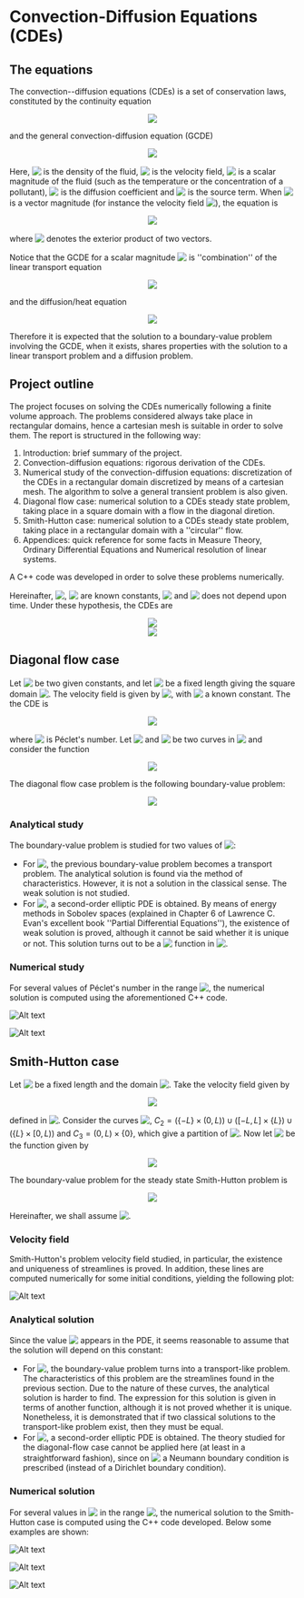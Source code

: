 # Convection-Diffusion Equations (CDEs)

## The equations

The convection--diffusion equations (CDEs) is a set of conservation laws, constituted by the continuity equation 

<!-- $$
\frac{\partial \rho}{\partial t} + \nabla \cdot (\rho \mathbf{v}) = 0
$$ --> 

<div align="center"><img style="background: white;" src="https://render.githubusercontent.com/render/math?math=%5Cfrac%7B%5Cpartial%20%5Crho%7D%7B%5Cpartial%20t%7D%20%2B%20%5Cnabla%20%5Ccdot%20(%5Crho%20%5Cmathbf%7Bv%7D)%20%3D%200"></div>

and the general convection-diffusion equation (GCDE)

<!-- $$
\rho \frac{\partial \phi}{\partial t} + \rho \mathbf{v} \cdot \nabla \phi = \nabla \cdot \left( \Gamma_\phi \nabla \phi \right) + \dot{s}_\phi
$$ --> 

<div align="center"><img style="background: white;" src="https://render.githubusercontent.com/render/math?math=%5Crho%20%5Cfrac%7B%5Cpartial%20%5Cphi%7D%7B%5Cpartial%20t%7D%20%2B%20%5Crho%20%5Cmathbf%7Bv%7D%20%5Ccdot%20%5Cnabla%20%5Cphi%20%3D%20%5Cnabla%20%5Ccdot%20%5Cleft(%20%5CGamma_%5Cphi%20%5Cnabla%20%5Cphi%20%5Cright)%20%2B%20%5Cdot%7Bs%7D_%5Cphi"></div>

Here, <!-- $\rho$ --> <img style="transform: translateY(0.1em); background: white;" src="https://render.githubusercontent.com/render/math?math=%5Crho"> is the density of the fluid, <!-- $\mathbf{v}$ --> <img style="transform: translateY(0.1em); background: white;" src="https://render.githubusercontent.com/render/math?math=%5Cmathbf%7Bv%7D"> is the velocity field, <!-- $\phi$ --> <img style="transform: translateY(0.1em); background: white;" src="https://render.githubusercontent.com/render/math?math=%5Cphi"> is a scalar magnitude of the fluid (such as the temperature or the concentration of a pollutant), <!-- $\Gamma_\phi$ --> <img style="transform: translateY(0.1em); background: white;" src="https://render.githubusercontent.com/render/math?math=%5CGamma_%5Cphi"> is the diffusion coefficient and <!-- $\dot{s}_\phi$ --> <img style="transform: translateY(0.1em); background: white;" src="https://render.githubusercontent.com/render/math?math=%5Cdot%7Bs%7D_%5Cphi"> is the source term. When <!-- $\phi$ --> <img style="transform: translateY(0.1em); background: white;" src="https://render.githubusercontent.com/render/math?math=%5Cphi"> is a vector magnitude (for instance the velocity field <!-- $\mathbf{v}$ --> <img style="transform: translateY(0.1em); background: white;" src="https://render.githubusercontent.com/render/math?math=%5Cmathbf%7Bv%7D">), the equation is 

<!-- $$
\frac{\partial(\rho \phi)}{\partial t} + \nabla \cdot (\rho \mathbf{v} \otimes \mathbf{\phi}) = \nabla \cdot \left( \Gamma_\phi \nabla \phi \right) + \dot{s} _\phi
$$ --> 

<div align="center"><img style="background: white;" src="https://render.githubusercontent.com/render/math?math=%5Cfrac%7B%5Cpartial(%5Crho%20%5Cphi)%7D%7B%5Cpartial%20t%7D%20%2B%20%5Cnabla%20%5Ccdot%20(%5Crho%20%5Cmathbf%7Bv%7D%20%5Cotimes%20%5Cmathbf%7B%5Cphi%7D)%20%3D%20%5Cnabla%20%5Ccdot%20%5Cleft(%20%5CGamma_%5Cphi%20%5Cnabla%20%5Cphi%20%5Cright)%20%2B%20%5Cdot%7Bs%7D%20_%5Cphi"></div> 

where <!-- $\otimes$ --> <img style="transform: translateY(0.1em); background: white;" src="https://render.githubusercontent.com/render/math?math=%5Cotimes"> denotes the exterior product of two vectors.

Notice that the GCDE for a scalar magnitude <!-- $\phi$ --> <img style="transform: translateY(0.1em); background: white;" src="https://render.githubusercontent.com/render/math?math=%5Cphi"> is ''combination'' of the linear transport equation 

<!-- $$
\frac{\partial \phi}{\partial t} + \mathbf{v} \cdot \nabla \phi = \dot{s}_\phi
$$ --> 

<div align="center"><img style="background: white;" src="https://render.githubusercontent.com/render/math?math=%5Cfrac%7B%5Cpartial%20%5Cphi%7D%7B%5Cpartial%20t%7D%20%2B%20%5Cmathbf%7Bv%7D%20%5Ccdot%20%5Cnabla%20%5Cphi%20%3D%20%5Cdot%7Bs%7D_%5Cphi"></div>

and the diffusion/heat equation

<!-- $$
\frac{\partial \phi}{\partial t} = \Delta \phi + \dot{s}_\phi
$$ --> 

<div align="center"><img style="background: white;" src="https://render.githubusercontent.com/render/math?math=%5Cfrac%7B%5Cpartial%20%5Cphi%7D%7B%5Cpartial%20t%7D%20%3D%20%5CDelta%20%5Cphi%20%2B%20%5Cdot%7Bs%7D_%5Cphi"></div>

Therefore it is expected that the solution to a boundary-value problem involving the GCDE, when it exists, shares properties with the solution to a linear transport problem and a diffusion problem.

## Project outline

The project focuses on solving the CDEs numerically following a finite volume approach. The problems considered always take place in rectangular domains, hence a cartesian mesh is suitable in order to solve them. The report is structured in the following way:

1. Introduction: brief summary of the project.
2. Convection-diffusion equations: rigorous derivation of the CDEs.
3. Numerical study of the convection-diffusion equations: discretization of the CDEs in a rectangular domain discretized by means of a cartesian mesh. The algorithm to solve a general transient problem is also given.
4. Diagonal flow case: numerical solution to a CDEs steady state problem, taking place in a square domain with a flow in the diagonal diretion.
5. Smith-Hutton case: numerical solution to a CDEs steady state problem, taking place in a rectangular domain with a ''circular'' flow.
6. Appendices: quick reference for some facts in Measure Theory, Ordinary Differential Equations and Numerical resolution of linear systems.

A C++ code was developed in order to solve these problems numerically. 

Hereinafter, <!-- $\rho$ --> <img style="transform: translateY(0.1em); background: white;" src="https://render.githubusercontent.com/render/math?math=%5Crho">, <!-- $\Gamma$ --> <img style="transform: translateY(0.1em); background: white;" src="https://render.githubusercontent.com/render/math?math=%5CGamma"> are known constants, <!-- $\dot{s}_\phi = 0$ --> <img style="transform: translateY(0.1em); background: white;" src="https://render.githubusercontent.com/render/math?math=%5Cdot%7Bs%7D_%5Cphi%20%3D%200"> and <!-- $\mathbf{v}$ --> <img style="transform: translateY(0.1em); background: white;" src="https://render.githubusercontent.com/render/math?math=%5Cmathbf%7Bv%7D"> does not depend upon time. Under these hypothesis, the CDEs are

<!-- $$
\nabla \cdot \mathbf{v} = 0
$$ --> 

<div align="center"><img style="background: white;" src="https://render.githubusercontent.com/render/math?math=%5Cnabla%20%5Ccdot%20%5Cmathbf%7Bv%7D%20%3D%200"></div>

<!-- $$
\frac{\rho}{\Gamma} \mathbf{v} \cdot \nabla \phi = \Delta \phi
$$ --> 

<div align="center"><img style="background: white;" src="https://render.githubusercontent.com/render/math?math=%5Cfrac%7B%5Crho%7D%7B%5CGamma%7D%20%5Cmathbf%7Bv%7D%20%5Ccdot%20%5Cnabla%20%5Cphi%20%3D%20%5CDelta%20%5Cphi"></div>

## Diagonal flow case

Let <!-- $\phi_\text{low} < \phi_\text{high}$ --> <img style="transform: translateY(0.1em); background: white;" src="https://render.githubusercontent.com/render/math?math=%5Cphi_%5Ctext%7Blow%7D%20%3C%20%5Cphi_%5Ctext%7Bhigh%7D"> be two given constants, and let <!-- $L > 0$ --> <img style="transform: translateY(0.1em); background: white;" src="https://render.githubusercontent.com/render/math?math=L%20%3E%200"> be a fixed length giving the square domain <!-- $\Omega = (0,L) \times (0,L)$ --> <img style="transform: translateY(0.1em); background: white;" src="https://render.githubusercontent.com/render/math?math=%5COmega%20%3D%20(0%2CL)%20%5Ctimes%20(0%2CL)">. The velocity field is given by <!-- $\mathbf{v} = \frac{v_0}{\sqrt{2}} \mathbf{i} + \frac{v_0}{\sqrt{2}} \mathbf{j}$ --> <img style="transform: translateY(0.1em); background: white;" src="https://render.githubusercontent.com/render/math?math=%5Cmathbf%7Bv%7D%20%3D%20%5Cfrac%7Bv_0%7D%7B%5Csqrt%7B2%7D%7D%20%5Cmathbf%7Bi%7D%20%2B%20%5Cfrac%7Bv_0%7D%7B%5Csqrt%7B2%7D%7D%20%5Cmathbf%7Bj%7D">, with <!-- $v_0 > 0$ --> <img style="transform: translateY(0.1em); background: white;" src="https://render.githubusercontent.com/render/math?math=v_0%20%3E%200"> a known constant. The the CDE is

<!-- $$
\frac{\rho}{\Gamma} \mathbf{v} \cdot \nabla \phi = \frac{1}{\sqrt{2} L} \frac{\rho v_0 L}{\Gamma} \left( \frac{\partial \phi}{\partial x} + \frac{\partial \phi}{\partial y} \right) = \beta \, \mathrm{Pe} \left( \frac{\partial \phi}{\partial x} + \frac{\partial \phi}{\partial y} \right) = \Delta \phi
$$ --> 

<div align="center"><img style="background: white;" src="https://render.githubusercontent.com/render/math?math=%5Cfrac%7B%5Crho%7D%7B%5CGamma%7D%20%5Cmathbf%7Bv%7D%20%5Ccdot%20%5Cnabla%20%5Cphi%20%3D%20%5Cfrac%7B1%7D%7B%5Csqrt%7B2%7D%20L%7D%20%5Cfrac%7B%5Crho%20v_0%20L%7D%7B%5CGamma%7D%20%5Cleft(%20%5Cfrac%7B%5Cpartial%20%5Cphi%7D%7B%5Cpartial%20x%7D%20%2B%20%5Cfrac%7B%5Cpartial%20%5Cphi%7D%7B%5Cpartial%20y%7D%20%5Cright)%20%3D%20%5Cbeta%20%5C%2C%20%5Cmathrm%7BPe%7D%20%5Cleft(%20%5Cfrac%7B%5Cpartial%20%5Cphi%7D%7B%5Cpartial%20x%7D%20%2B%20%5Cfrac%7B%5Cpartial%20%5Cphi%7D%7B%5Cpartial%20y%7D%20%5Cright)%20%3D%20%5CDelta%20%5Cphi"></div>

where <!-- $\mathrm{Pe}$ --> <img style="transform: translateY(0.1em); background: white;" src="https://render.githubusercontent.com/render/math?math=%5Cmathrm%7BPe%7D"> is Péclet's number. Let <!-- $C_1 = [0,L) \times {0} \cup {L} \times [0,L)$ --> <img style="transform: translateY(0.1em); background: white;" src="https://render.githubusercontent.com/render/math?math=C_1%20%3D%20%5B0%2CL)%20%5Ctimes%20%7B0%7D%20%5Ccup%20%7BL%7D%20%5Ctimes%20%5B0%2CL)"> and <!-- $C_2 = {0} \times (0,L] \cup (0,L] \times {L}$ --> <img style="transform: translateY(0.1em); background: white;" src="https://render.githubusercontent.com/render/math?math=C_2%20%3D%20%7B0%7D%20%5Ctimes%20(0%2CL%5D%20%5Ccup%20(0%2CL%5D%20%5Ctimes%20%7BL%7D"> be two curves in <!-- $\partial \Omega$ --> <img style="transform: translateY(0.1em); background: white;" src="https://render.githubusercontent.com/render/math?math=%5Cpartial%20%5COmega"> and consider the function

<!-- $$
g(x,y) = 
\left\{
    \begin{aligned}
        &\phi_\text{low} & &\text{if } (x,y) \in C_1 \\
        &\phi_\text{high} & &\text{if } (x,y) \in C_2 \\
        &0 & &\text{otherwise}
    \end{aligned}
\right.
$$ --> 

<div align="center"><img style="background: white;" src="https://render.githubusercontent.com/render/math?math=g(x%2Cy)%20%3D%20%0A%5Cleft%5C%7B%0A%20%20%20%20%5Cbegin%7Baligned%7D%0A%20%20%20%20%20%20%20%20%26%5Cphi_%5Ctext%7Blow%7D%20%26%20%26%5Ctext%7Bif%20%7D%20(x%2Cy)%20%5Cin%20C_1%20%5C%5C%0A%20%20%20%20%20%20%20%20%26%5Cphi_%5Ctext%7Bhigh%7D%20%26%20%26%5Ctext%7Bif%20%7D%20(x%2Cy)%20%5Cin%20C_2%20%5C%5C%0A%20%20%20%20%20%20%20%20%260%20%26%20%26%5Ctext%7Botherwise%7D%0A%20%20%20%20%5Cend%7Baligned%7D%0A%5Cright."></div>

The diagonal flow case problem is the following boundary-value problem:

<!-- $$
\left\{
    \begin{aligned} 
        \Delta \phi - \left( \frac{\partial \phi}{\partial x} + \frac{\partial \phi}{\partial y} \right) \beta \, \mathrm{Pe} &= 0 & &\text{in } \Omega \\
        \phi &= g & &\text{on } \partial \Omega
    \end{aligned}
\right.
$$ --> 

<div align="center"><img style="background: white;" src="https://render.githubusercontent.com/render/math?math=%5Cleft%5C%7B%0A%20%20%20%20%5Cbegin%7Baligned%7D%20%0A%20%20%20%20%20%20%20%20%5CDelta%20%5Cphi%20-%20%5Cleft(%20%5Cfrac%7B%5Cpartial%20%5Cphi%7D%7B%5Cpartial%20x%7D%20%2B%20%5Cfrac%7B%5Cpartial%20%5Cphi%7D%7B%5Cpartial%20y%7D%20%5Cright)%20%5Cbeta%20%5C%2C%20%5Cmathrm%7BPe%7D%20%26%3D%200%20%26%20%26%5Ctext%7Bin%20%7D%20%5COmega%20%5C%5C%0A%20%20%20%20%20%20%20%20%5Cphi%20%26%3D%20g%20%26%20%26%5Ctext%7Bon%20%7D%20%5Cpartial%20%5COmega%0A%20%20%20%20%5Cend%7Baligned%7D%0A%5Cright."></div>

### Analytical study

The boundary-value problem is studied for two values of <!-- $\mathrm{Pe}$ --> <img style="transform: translateY(0.1em); background: white;" src="https://render.githubusercontent.com/render/math?math=%5Cmathrm%7BPe%7D">:

- For <!-- $\mathrm{Pe} = \infty$ --> <img style="transform: translateY(0.1em); background: white;" src="https://render.githubusercontent.com/render/math?math=%5Cmathrm%7BPe%7D%20%3D%20%5Cinfty">, the previous boundary-value problem becomes a transport problem. The analytical solution is found via the method of characteristics. However, it is not a solution in the classical sense. The weak solution is not studied.
- For <!-- $\mathrm{Pe} \in [0,\infty)$ --> <img style="transform: translateY(0.1em); background: white;" src="https://render.githubusercontent.com/render/math?math=%5Cmathrm%7BPe%7D%20%5Cin%20%5B0%2C%5Cinfty)">, a second-order elliptic PDE is obtained. By means of energy methods in Sobolev spaces (explained in Chapter 6 of Lawrence C. Evan's excellent book ''Partial Differential Equations''), the existence of weak solution is proved, although it cannot be said whether it is unique or not. This solution turns out to be a <!-- $\mathcal{C}^\infty$ --> <img style="transform: translateY(0.1em); background: white;" src="https://render.githubusercontent.com/render/math?math=%5Cmathcal%7BC%7D%5E%5Cinfty"> function in <!-- $\Omega$ --> <img style="transform: translateY(0.1em); background: white;" src="https://render.githubusercontent.com/render/math?math=%5COmega">.

### Numerical study

For several values of Péclet's number in the range <!-- $[10^{-9}, 10^9]$ --> <img style="transform: translateY(0.1em); background: white;" src="https://render.githubusercontent.com/render/math?math=%5B10%5E%7B-9%7D%2C%2010%5E9%5D">, the numerical solution is computed using the aforementioned C++ code. 

![Alt text](readme_images/diagonal_case_1.PNG?raw=true "Title")

![Alt text](readme_images/diagonal_case_2.PNG?raw=true "Title")

## Smith-Hutton case

Let <!-- $L > 0$ --> <img style="transform: translateY(0.1em); background: white;" src="https://render.githubusercontent.com/render/math?math=L%20%3E%200"> be a fixed length and the domain <!-- $\Omega = (-L,L) \times (0,L)$ --> <img style="transform: translateY(0.1em); background: white;" src="https://render.githubusercontent.com/render/math?math=%5COmega%20%3D%20(-L%2CL)%20%5Ctimes%20(0%2CL)">. Take the velocity field given by

<!-- $$
\mathbf{v} = 2 y (1 - x^2) \mathbf{i} - 2 x (1 - y^2) \mathbf{j}
$$ --> 

<div align="center"><img style="background: white;" src="https://render.githubusercontent.com/render/math?math=%5Cmathbf%7Bv%7D%20%3D%202%20y%20(1%20-%20x%5E2)%20%5Cmathbf%7Bi%7D%20-%202%20x%20(1%20-%20y%5E2)%20%5Cmathbf%7Bj%7D"></div>

defined in <!-- $\overline{\Omega}$ --> <img style="transform: translateY(0.1em); background: white;" src="https://render.githubusercontent.com/render/math?math=%5Coverline%7B%5COmega%7D">. Consider the curves <!-- $C_1 = [−L, 0] \times 0$ --> <img style="transform: translateY(0.1em); background: white;" src="https://render.githubusercontent.com/render/math?math=C_1%20%3D%20%5B%E2%88%92L%2C%200%5D%20%5Ctimes%200">, $C_2 = (\{−L\} \times (0,L)) \cup ([−L,L] \times \{L\}) \cup (\{L\} \times [0,L))$ and $C_3 = (0,L) × \{0\}$, which give a partition of <!-- $\partial \Omega$ --> <img style="transform: translateY(0.1em); background: white;" src="https://render.githubusercontent.com/render/math?math=%5Cpartial%20%5COmega">. Now let <!-- $g \colon C_1 \cup C_2 \to \mathbb{R}$ --> <img style="transform: translateY(0.1em); background: white;" src="https://render.githubusercontent.com/render/math?math=g%20%5Ccolon%20C_1%20%5Ccup%20C_2%20%5Cto%20%5Cmathbb%7BR%7D"> be the function given by

<!-- $$
g(x,y) = 
\left\{
    \begin{aligned}
        &1 + \tanh{(10(2x+1))} & &\text{if } (x,y) \in C_1 \\
        &1 - \tanh{(10)} & &\text{if } (x,y) \in C_2
    \end{aligned}
\right.
$$ --> 

<div align="center"><img style="background: white;" src="https://render.githubusercontent.com/render/math?math=g(x%2Cy)%20%3D%20%0A%5Cleft%5C%7B%0A%20%20%20%20%5Cbegin%7Baligned%7D%0A%20%20%20%20%20%20%20%20%261%20%2B%20%5Ctanh%7B(10(2x%2B1))%7D%20%26%20%26%5Ctext%7Bif%20%7D%20(x%2Cy)%20%5Cin%20C_1%20%5C%5C%0A%20%20%20%20%20%20%20%20%261%20-%20%5Ctanh%7B(10)%7D%20%26%20%26%5Ctext%7Bif%20%7D%20(x%2Cy)%20%5Cin%20C_2%0A%20%20%20%20%5Cend%7Baligned%7D%0A%5Cright."></div>

The boundary-value problem for the steady state Smith-Hutton problem is

<!-- $$
\left\{
    \begin{aligned}
        \Delta \phi - \frac{\rho}{\Gamma} \mathbf{v} \cdot \nabla \phi &= 0 & &\text{in } \Omega \\
        \phi &= g & &\text{on } C_1 \cup C_2 \\
        \frac{\partial \phi}{\partial y} &= 0 & &\text{on } C_3
    \end{aligned}
\right.
$$ --> 

<div align="center"><img style="background: white;" src="https://render.githubusercontent.com/render/math?math=%5Cleft%5C%7B%0A%20%20%20%20%5Cbegin%7Baligned%7D%0A%20%20%20%20%20%20%20%20%5CDelta%20%5Cphi%20-%20%5Cfrac%7B%5Crho%7D%7B%5CGamma%7D%20%5Cmathbf%7Bv%7D%20%5Ccdot%20%5Cnabla%20%5Cphi%20%26%3D%200%20%26%20%26%5Ctext%7Bin%20%7D%20%5COmega%20%5C%5C%0A%20%20%20%20%20%20%20%20%5Cphi%20%26%3D%20g%20%26%20%26%5Ctext%7Bon%20%7D%20C_1%20%5Ccup%20C_2%20%5C%5C%0A%20%20%20%20%20%20%20%20%5Cfrac%7B%5Cpartial%20%5Cphi%7D%7B%5Cpartial%20y%7D%20%26%3D%200%20%26%20%26%5Ctext%7Bon%20%7D%20C_3%0A%20%20%20%20%5Cend%7Baligned%7D%0A%5Cright."></div>

Hereinafter, we shall assume <!-- $L = 1 \ \mathrm{m}$ --> <img style="transform: translateY(0.1em); background: white;" src="https://render.githubusercontent.com/render/math?math=L%20%3D%201%20%5C%20%5Cmathrm%7Bm%7D">.

### Velocity field

Smith-Hutton's problem velocity field studied, in particular, the existence and uniqueness of streamlines is proved. In addition, these lines are computed numerically for some initial conditions, yielding the following plot:

![Alt text](readme_images/smith_hutton_velocity_field.PNG?raw=true "Title")

### Analytical solution

Since the value <!-- $\rho / \Gamma$ --> <img style="transform: translateY(0.1em); background: white;" src="https://render.githubusercontent.com/render/math?math=%5Crho%20%2F%20%5CGamma"> appears in the PDE, it seems reasonable to assume that the solution will depend on this constant:

- For <!-- $\rho / \Gamma = \infty$ --> <img style="transform: translateY(0.1em); background: white;" src="https://render.githubusercontent.com/render/math?math=%5Crho%20%2F%20%5CGamma%20%3D%20%5Cinfty">, the boundary-value problem turns into a transport-like problem. The characteristics of this problem are the streamlines found in the previous section. Due to the nature of these curves, the analytical solution is harder to find. The expression for this solution is given in terms of another function, although it is not proved whether it is unique. Nonetheless, it is demonstrated that if two classical solutions to the transport-like problem exist, then they must be equal. 
- For <!-- $\rho / \Gamma \in [0,\infty)$ --> <img style="transform: translateY(0.1em); background: white;" src="https://render.githubusercontent.com/render/math?math=%5Crho%20%2F%20%5CGamma%20%5Cin%20%5B0%2C%5Cinfty)">, a second-order elliptic PDE is obtained. The theory studied for the diagonal-flow case cannot be applied here (at least in a straightforward fashion), since on <!-- $C_3$ --> <img style="transform: translateY(0.1em); background: white;" src="https://render.githubusercontent.com/render/math?math=C_3"> a Neumann boundary condition is prescribed (instead of a Dirichlet boundary condition).

### Numerical solution

For several values in <!-- $\rho / \Gamma$ --> <img style="transform: translateY(0.1em); background: white;" src="https://render.githubusercontent.com/render/math?math=%5Crho%20%2F%20%5CGamma"> in the range <!-- $[10^{-9}, 10^9]$ --> <img style="transform: translateY(0.1em); background: white;" src="https://render.githubusercontent.com/render/math?math=%5B10%5E%7B-9%7D%2C%2010%5E9%5D">, the numerical solution to the Smith-Hutton case is computed using the C++ code developed. Below some examples are shown:

![Alt text](readme_images/smith_huttton_+1.PNG?raw=true "Title")

![Alt text](readme_images/smith_huttton_+9.PNG?raw=true "Title")

![Alt text](readme_images/smith_huttton_-9.PNG?raw=true "Title")







